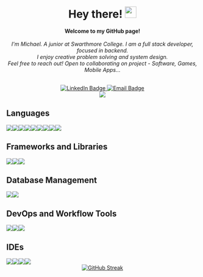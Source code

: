 <div id="header" align="center">
  <h1>
    Hey there!
    <img src="https://media.giphy.com/media/hvRJCLFzcasrR4ia7z/giphy.gif" width="30px"/>
  </h1>
  <p align="center">
    <b>Welcome to my GitHub page!</b><br><br>
    <i>
        I'm Michael. A junior at Swarthmore College. I am a full stack developer, focused in backend.<br>
      I enjoy creative problem solving and system design.<br>
        Feel free to reach out! Open to collaborating on project - Software, Games, Mobile Apps...<br>
    </i><br>
</p>
  <div id="badges">
    <a href="https://www.linkedin.com/in/andrewhenin/" target="_blank">
      <img src="https://img.shields.io/badge/LinkedIn-blue?style=for-the-badge&logo=linkedin&logoColor=white" alt="LinkedIn Badge"/>
    </a>
    <a href="mailto:andrewhenin25@gmail.com" target="_blank">
      <img src="https://img.shields.io/badge/Gmail-D14836?style=for-the-badge&logo=gmail&logoColor=white" alt="Email Badge"/>
    </a>
  </div>
  <div>
    <img src="https://komarev.com/ghpvc/?username=Michael-Lu-DeerofBlue"/>
  </div>
</div>


## Languages
<div style="display:flex;flex-direction:row;">
  <img src="https://img.shields.io/badge/Java-007396?style=for-the-badge&logo=openjdk&logoColor=white" />
  <img src="https://img.shields.io/badge/JavaScript-323330?style=for-the-badge&logo=javascript&logoColor=F7DF1E" />
  <img src="https://img.shields.io/badge/CSS3-1572B6?style=for-the-badge&logo=css3&logoColor=white" />   
  <img src="https://img.shields.io/badge/HTML5-E34F26?style=for-the-badge&logo=html5&logoColor=white" />
  <img src="https://img.shields.io/badge/C%2B%2B-00599C?style=for-the-badge&logo=c%2B%2B&logoColor=white" />
  <img src="https://img.shields.io/badge/C%23-00599C?style=for-the-badge&logo=c-sharp&logoColor=white" />
  <img src="https://img.shields.io/badge/C-00599C?style=for-the-badge&logo=c&logoColor=white" /> 
  <img src="https://img.shields.io/badge/Python-FFD43B?style=for-the-badge&logo=python&logoColor=blue" />
  <img src="https://img.shields.io/badge/LaTeX-47A141?style=for-the-badge&logo=LaTeX&logoColor=white" />   
</div>

## Frameworks and Libraries
<div style="display:flex;flex-direction:row;">
  <img src="https://img.shields.io/badge/Docker-2CA5E0?style=for-the-badge&logo=docker&logoColor=white"/>
  <img src="https://img.shields.io/badge/Node%20js-339933?style=for-the-badge&logo=nodedotjs&logoColor=white" />  
  <img src="https://img.shields.io/badge/React-20232A?style=for-the-badge&logo=react&logoColor=61DAFB" />
  
</div>

## Database Management
<div style="display:flex;flex-direction:row;">
  <img src="https://img.shields.io/badge/MongoDB-47A248?style=for-the-badge&logo=mongodb&logoColor=white" />
  <img src="https://img.shields.io/badge/MySQL-4479A1?style=for-the-badge&logo=mysql&logoColor=white" />
</div>

## DevOps and Workflow Tools
<div style="display:flex;flex-direction:row;">
  <img src="https://img.shields.io/badge/Jenkins-D24939?style=for-the-badge&logo=Jenkins&logoColor=white"/>
  <img src="https://img.shields.io/badge/Github%20Actions-282a2e?style=for-the-badge&logo=githubactions&logoColor=367cfe" /> 
  <img src="https://img.shields.io/badge/Jira-0052CC?style=for-the-badge&logo=Jira&logoColor=white" /> 
</div>

## IDEs
<div style="display:flex;flex-direction:row;">
  <img src="https://img.shields.io/badge/Visual_Studio-5C2D91?style=for-the-badge&logo=visual-studio&logoColor=white" /> 
  <img src="https://img.shields.io/badge/Eclipse-2C2255?style=for-the-badge&logo=eclipse&logoColor=white" /> 
  <img src="https://img.shields.io/badge/VSCode-0078D4?style=for-the-badge&logo=visual%20studio%20code&logoColor=white" /> 
  <img src="https://img.shields.io/badge/Android_Studio-3DDC84?style=for-the-badge&logo=android-studio&logoColor=white" />
</div>

<div align="center">
  <a href="https://git.io/streak-stats"><img src="https://github-readme-streak-stats.herokuapp.com?user=Michael-Lu-DeerofBlue&theme=dark" alt="GitHub Streak" /></a>
</div>
